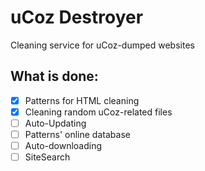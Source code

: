 # uCoz Destroyer
Cleaning service for uCoz-dumped websites
## What is done: 
- [X] Patterns for HTML cleaning
- [X] Cleaning random uCoz-related files
- [ ] Auto-Updating
- [ ] Patterns' online database
- [ ] Auto-downloading
- [ ] SiteSearch 
